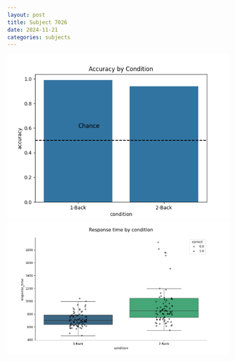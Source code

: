 ```yaml
---
layout: post
title: Subject 7026
date: 2024-11-21
categories: subjects
---
```


![](data/7026/run-9/7026_ATS_acc.png)
![](data/7026/run-9/7026_ATS_rt.png)
